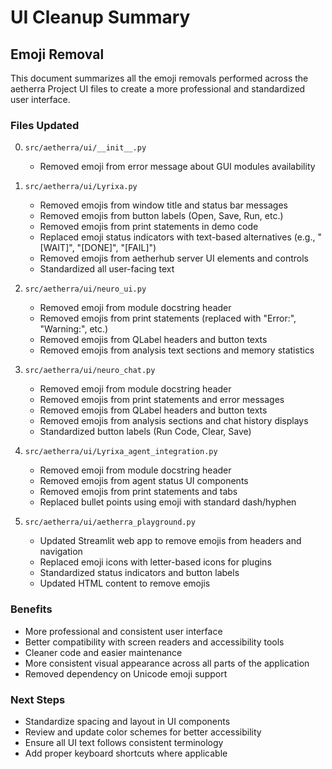 # UI Cleanup Summary

## Emoji Removal

This document summarizes all the emoji removals performed across the aetherra Project UI files to create a more professional and standardized user interface.

### Files Updated

0. `src/aetherra/ui/__init__.py`
   - Removed emoji from error message about GUI modules availability

1. `src/aetherra/ui/Lyrixa.py`
   - Removed emojis from window title and status bar messages
   - Removed emojis from button labels (Open, Save, Run, etc.)
   - Removed emojis from print statements in demo code
   - Replaced emoji status indicators with text-based alternatives (e.g., "[WAIT]", "[DONE]", "[FAIL]")
   - Removed emojis from aetherhub server UI elements and controls
   - Standardized all user-facing text

2. `src/aetherra/ui/neuro_ui.py`
   - Removed emoji from module docstring header
   - Removed emojis from print statements (replaced with "Error:", "Warning:", etc.)
   - Removed emojis from QLabel headers and button texts
   - Removed emojis from analysis text sections and memory statistics

3. `src/aetherra/ui/neuro_chat.py`
   - Removed emoji from module docstring header
   - Removed emojis from print statements and error messages
   - Removed emojis from QLabel headers and button texts
   - Removed emojis from analysis sections and chat history displays
   - Standardized button labels (Run Code, Clear, Save)

4. `src/aetherra/ui/Lyrixa_agent_integration.py`
   - Removed emoji from module docstring header
   - Removed emojis from agent status UI components
   - Removed emojis from print statements and tabs
   - Replaced bullet points using emoji with standard dash/hyphen

5. `src/aetherra/ui/aetherra_playground.py`
   - Updated Streamlit web app to remove emojis from headers and navigation
   - Replaced emoji icons with letter-based icons for plugins
   - Standardized status indicators and button labels
   - Updated HTML content to remove emojis

### Benefits

- More professional and consistent user interface
- Better compatibility with screen readers and accessibility tools
- Cleaner code and easier maintenance
- More consistent visual appearance across all parts of the application
- Removed dependency on Unicode emoji support

### Next Steps

- Standardize spacing and layout in UI components
- Review and update color schemes for better accessibility
- Ensure all UI text follows consistent terminology
- Add proper keyboard shortcuts where applicable
